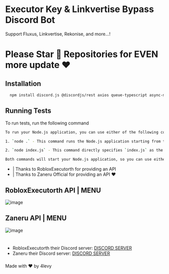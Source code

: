 # Executor Key & Linkvertise Bypass Discord Bot 
Support Fluxus, Linkvertise, Rekonise, and more...!

# Please Star 🌟 Repositories for EVEN more update ❤

## Installation

```bash
  npm install discord.js @discordjs/rest axios queue-typescript async-mutex winston dotenv
```
    
## Running Tests

To run tests, run the following command

```bash
To run your Node.js application, you can use either of the following commands, depending on your setup:

1. `node .` - This command runs the Node.js application starting from the `index.js` file in the current directory (assuming `index.js` is the main file).

2. `node index.js` - This command directly specifies `index.js` as the file to run.

Both commands will start your Node.js application, so you can use either one based on your preference or specific setup.
```

- | Thanks to RobloxExecutorth for providing an API
- | Thanks to Zaneru Official for providing an API ❤

## RobloxExecutorth API | MENU
![image](https://github.com/user-attachments/assets/7416af46-7893-4095-9a03-e0ea5c6a068c)

## Zaneru API | MENU
![image](https://github.com/user-attachments/assets/ac2025df-ce06-4bff-91c7-12e9cdd13770)

# 
- RobloxExecutorth their Discord server: [DISCORD SERVER](https://discord.gg/T8ssT6TXKz)
- Zaneru their Discord server: [DISCORD SERVER](https://discord.gg/n9tj34TpC7)
###
Made with ❤ by 4levy
